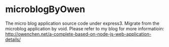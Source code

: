 microblogByOwen
===============

The micro blog application source code under express3.
Migrate from the microblog application by void.
Please refer to my blog for more informatioin:<br>
http://owenchen.net/a-complete-based-on-node-js-web-application-details/


